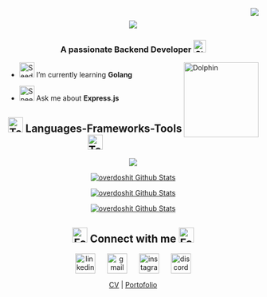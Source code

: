 <a href="https://github.com/overdoshit" target="_blank"><img align="right" src="https://visitor-badge.laobi.icu/badge?page_id=overdoshit.overdoshit"></a>

<h1 align="center">
    <a href="https://github.com/overdoshit" target="_blank">
        <img src="https://readme-typing-svg.herokuapp.com/?font=Righteous&size=35&center=true&vCenter=true&width=500&height=70&duration=3500&pause=500&lines=Hi+There!+👋🏼;+I'm+Faiz+Kurniawan!;+Backend+Developer;+Web+Developer;Cloud+Computing+Enthusiast;Cyber+Security+Enthusiast;">
    </a>
</h1>
<h3 align="center">
    A passionate Backend Developer <a href="https://github.com/overdoshit" target="_blank"><img src="https://raw.githubusercontent.com/Tarikul-Islam-Anik/Microsoft-Teams-Animated-Emojis/master/Emojis/Travel%20and%20places/Star.png" alt="Star" width="25" height="25"></a>
</h3>

<a href="https://github.com/overdoshit" target="_blank"><img align="right" src="https://raw.githubusercontent.com/Tarikul-Islam-Anik/Animated-Fluent-Emojis/master/Emojis/Animals/Dolphin.png" alt="Dolphin" width="150" height="150"></a>

- <a href="https://github.com/overdoshit" target="_blank"><img src="https://raw.githubusercontent.com/Tarikul-Islam-Anik/Telegram-Animated-Emojis/main/Animals%20and%20Nature/Seedling.webp" alt="Seedling" width="30" height="30"></a> I’m currently learning **Golang**

- <a href="https://github.com/overdoshit" target="_blank"><img src="https://raw.githubusercontent.com/Tarikul-Islam-Anik/Telegram-Animated-Emojis/main/Symbols/Speech%20Balloon.webp" alt="Speech Balloon" width="30" height="30"></a> Ask me about **Express.js**

<h2 align="center">
    <a href="https://github.com/overdoshit" target="_blank"><img src="https://raw.githubusercontent.com/Tarikul-Islam-Anik/Telegram-Animated-Emojis/main/Objects/Toolbox.webp" alt="Toolbox" width="30" height="30"></a>
    Languages-Frameworks-Tools
    <a href="https://github.com/overdoshit" target="_blank"><img src="https://raw.githubusercontent.com/Tarikul-Islam-Anik/Telegram-Animated-Emojis/main/Objects/Toolbox.webp" alt="Toolbox" width="30" height="30"></a>
</h2>
<p align="center">
    <a href="https://github.com/overdoshit" target="_blank">
        <img src="https://skillicons.dev/icons?i=nodejs,express,php,laravel,html,css,bootstrap,js,python,git,gcp,firebase,cloudflare,mysql,postgres,sequelize,nginx,linux,ubuntu,kali,bash,windows,powershell,docker,figma,postman,fastapi,flask,selenium,vscode&theme=dark&perline=15">
    </a>
</p>

<p align="center"><a href="https://github.com/overdoshit" target="_blank"><img src="https://github-readme-stats.vercel.app/api/top-langs/?username=overdoshit&hide_progress=true&border_color=4B8DDA&theme=github_dark" alt="overdoshit Github Stats"></a></p>
<p align="center"><a href="https://github.com/overdoshit" target="_blank"><img src="https://github-readme-stats.vercel.app/api?username=overdoshit&border_color=4B8DDA&hide_rank=true&show_icons=true&include_all_commits=true&theme=github_dark" alt="overdoshit Github Stats"></a></p>
<p align="center"><a href="https://github.com/overdoshit" target="_blank"><img src="https://streak-stats.demolab.com/?user=overdoshit&stroke=4B8DDA&border=4B8DDA&fire=61DAFB&hide_total_contributions=true&theme=github-dark-blue" alt="overdoshit Github Stats"></a></p>

<h2 align="center">
    <a href="https://github.com/overdoshit" target="_blank"><img src="https://raw.githubusercontent.com/Tarikul-Islam-Anik/Microsoft-Teams-Animated-Emojis/master/Emojis/Hand%20gestures/Folded%20Hands%20Medium-Light%20Skin%20Tone.png" alt="Folded Hands Medium Light Skin Tone" width="30" height="30"></a> 
    Connect with me 
    <a href="https://github.com/overdoshit" target="_blank"><img src="https://raw.githubusercontent.com/Tarikul-Islam-Anik/Microsoft-Teams-Animated-Emojis/master/Emojis/Hand%20gestures/Folded%20Hands%20Medium-Light%20Skin%20Tone.png" alt="Folded Hands Medium Light Skin Tone" width="30" height="30"></a>
</h2>
<p align="center">
  <a href="https://linkedin.com/in/faizkurniawan" target="_blank"><img align="center" src="https://skillicons.dev/icons?i=linkedin" alt="linkedin" height="40" hspace="10"></a>
  <a href="https://mail.google.com/mail/?view=cm&fs=1&to=faiz.kurnicloud@gmail.com" target="_blank"><img align="center" src="https://skillicons.dev/icons?i=gmail" alt="gmail" height="40" hspace="10"></a>
  <a href="https://instagram.com/faizzkrnwn" target="_blank"><img align="center" src="https://skillicons.dev/icons?i=instagram" alt="instagram" height="40" hspace="10"></a>
  <a href="https://discord.com/users/445547884083937300" target="_blank"><img align="center" src="https://skillicons.dev/icons?i=discord" alt="discord" height="40" hspace="10"></a>
</p>
<p align="center">
  <a href="https://drive.google.com/file/d/1ukkLizMsvtXJ4X7LMTGvq6MWf_uvcRdZ/view?usp=sharing" target="_blank">CV</a>
  <a> | </a>
  <a href="https://drive.google.com/file/d/16G2IboS7hpv-u5x8a-5J5lO7q4s3z9aO/view?usp=sharing" target="_blank">Portofolio</a>
</p>

